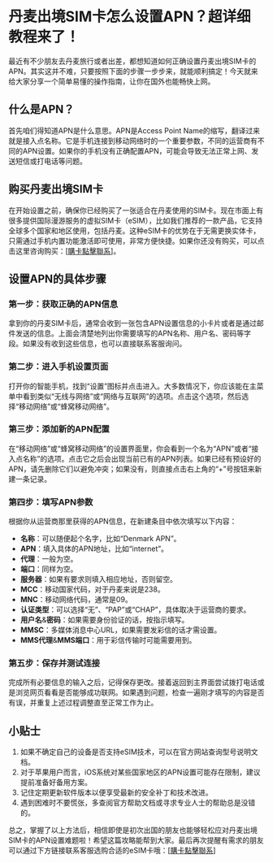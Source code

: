 # 丹麦出境SIM卡怎么设置APN？超详细教程来了！

最近有不少朋友去丹麦旅行或者出差，都想知道如何正确设置丹麦出境SIM卡的APN。其实这并不难，只要按照下面的步骤一步步来，就能顺利搞定！今天就来给大家分享一个简单易懂的操作指南，让你在国外也能畅快上网。

## 什么是APN？

首先咱们得知道APN是什么意思。APN是Access Point Name的缩写，翻译过来就是接入点名称。它是手机连接到移动网络时的一个重要参数，不同的运营商有不同的APN设置。如果你的手机没有正确配置APN，可能会导致无法正常上网、发送短信或打电话等问题。

## 购买丹麦出境SIM卡

在开始设置之前，确保你已经购买了一张适合在丹麦使用的SIM卡。现在市面上有很多提供国际漫游服务的虚拟SIM卡（eSIM），比如我们推荐的一款产品，它支持全球多个国家和地区使用，包括丹麦。这种eSIM卡的优势在于无需更换实体卡，只需通过手机内置功能激活即可使用，非常方便快捷。如果你还没有购买，可以点击这里咨询购买：[[購卡點擊聯系](https://t.me/s/esim1088)]。

## 设置APN的具体步骤

### 第一步：获取正确的APN信息
拿到你的丹麦SIM卡后，通常会收到一张包含APN设置信息的小卡片或者是通过邮件发送的信息。上面会清楚地列出你需要填写的APN名称、用户名、密码等字段。如果没有收到这些信息，也可以直接联系客服询问。

### 第二步：进入手机设置页面
打开你的智能手机，找到“设置”图标并点击进入。大多数情况下，你应该能在主菜单中看到类似“无线与网络”或“网络与互联网”的选项。点击这个选项，然后选择“移动网络”或“蜂窝移动网络”。

### 第三步：添加新的APN配置
在“移动网络”或“蜂窝移动网络”的设置界面里，你会看到一个名为“APN”或者“接入点名称”的选项。点击它之后会出现当前已有的APN列表。如果已经有预设好的APN，请先删除它们以避免冲突；如果没有，则直接点击右上角的“+”号按钮来新建一条记录。

### 第四步：填写APN参数
根据你从运营商那里获得的APN信息，在新建条目中依次填写以下内容：
- **名称**：可以随便起个名字，比如“Denmark APN”。
- **APN**：填入具体的APN地址，比如“internet”。
- **代理**：一般为空。
- **端口**：同样为空。
- **服务器**：如果有要求则填入相应地址，否则留空。
- **MCC**：移动国家代码，对于丹麦来说是238。
- **MNC**：移动网络代码，通常是09。
- **认证类型**：可以选择“无”、“PAP”或“CHAP”，具体取决于运营商的要求。
- **用户名**&**密码**：如果需要身份验证的话，按指示填写。
- **MMSC**：多媒体消息中心URL，如果需要发彩信的话才需设置。
- **MMS代理**&**MMS端口**：用于彩信传输时可能需要用到。

### 第五步：保存并测试连接
完成所有必要信息的输入之后，记得保存更改。接着返回到主界面尝试拨打电话或是浏览网页看看是否能够成功联网。如果遇到问题，检查一遍刚才填写的内容是否有误，并重复上述过程调整直至正常工作为止。

## 小贴士

1. 如果不确定自己的设备是否支持eSIM技术，可以在官方网站查询型号说明文档。
2. 对于苹果用户而言，iOS系统对某些国家地区的APN设置可能存在限制，建议提前准备好备用方案。
3. 记住定期更新软件版本以便享受最新的安全补丁和技术改进。
4. 遇到困难时不要慌张，多查阅官方帮助文档或寻求专业人士的帮助总是没错的。

总之，掌握了以上方法后，相信即使是初次出国的朋友也能够轻松应对丹麦出境SIM卡的APN设置难题啦！希望这篇攻略能帮到大家。最后再次提醒有需求的朋友可以通过下方链接联系客服选购合适的eSIM卡哦：[[購卡點擊聯系](https://t.me/s/esim1088)]